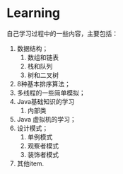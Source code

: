 # Learning
自己学习过程中的一些内容，主要包括：
1. 数据结构；
   1. 数组和链表
   2. 栈和队列
   3. 树和二叉树
2. 8种基本排序算法；
3. 多线程的一些简单模拟；
4. Java基础知识的学习
   1. 内部类
5. Java 虚拟机的学习；
6. 设计模式；
   1. 单例模式
   2. 观察者模式
   3. 装饰者模式
7. 其他item.